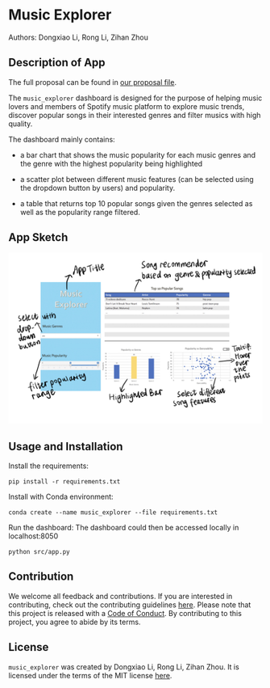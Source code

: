 # Music Explorer

Authors: Dongxiao Li, Rong Li, Zihan Zhou

## Description of App

The full proposal can be found in [our proposal file](https://github.com/UBC-MDS/music_explorer/blob/main/docs/proposal.md).

The `music_explorer` dashboard is designed for the purpose of helping music lovers and members of Spotify music platform to explore music trends, discover popular songs in their interested genres and filter musics with high quality. 

The dashboard mainly contains:

- a bar chart that shows the music popularity for each music genres and the genre with the highest popularity being highlighted

- a scatter plot between different music features (can be selected using the dropdown button by users) and popularity.

- a table that returns top 10 popular songs given the genres selected as well as the popularity range filtered. 


## App Sketch  

![](https://github.com/UBC-MDS/music_explorer/blob/main/img/app.jpeg)


## Usage and Installation

Install the requirements:
```
pip install -r requirements.txt
```

Install with Conda environment:
```
conda create --name music_explorer --file requirements.txt
```
Run the dashboard: The dashboard could then be accessed locally in localhost:8050
```
python src/app.py
```

## Contribution

We welcome all feedback and contributions. If you are interested in contributing, check out the contributing guidelines [here](https://github.com/UBC-MDS/music_explorer/blob/main/CONTRIBUTING.md). Please note that this project is released with a [Code of Conduct](https://github.com/UBC-MDS/music_explorer/blob/main/CODE_OF_CONDUCT.md). By contributing to this project, you agree to abide by its terms.

## License

`music_explorer` was created by Dongxiao Li, Rong Li, Zihan Zhou. It is licensed under the terms of the MIT license [here](https://github.com/UBC-MDS/music_explorer/blob/main/LICENSE).
